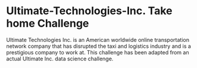 # Ultimate-Technologies-Inc. Take home Challenge

Ultimate Technologies Inc. is an American worldwide online transportation network company that has disrupted the taxi and logistics industry and is a prestigious company to work at. This challenge has been adapted from an actual Ultimate Inc. data science challenge.
